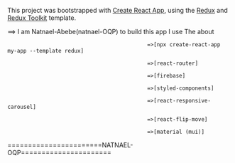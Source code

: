 This project was bootstrapped with [Create React App](https://github.com/facebook/create-react-app), using the [Redux](https://redux.js.org/) and [Redux Toolkit](https://redux-toolkit.js.org/) template.

==> I am Natnael-Abebe(natnael-OQP) to build this app I use The about 

                                                =>[npx create-react-app my-app --template redux] 
                                                                  
                                                =>[react-router] 
                                                                  
                                                =>[firebase] 
                                                                  
                                                =>[styled-components] 
                                                                  
                                                =>[react-responsive-carousel] 
                                                                  
                                                =>[react-flip-move] 
                                                                  
                                                =>[material (mui)]




=======================NATNAEL-OQP======================

